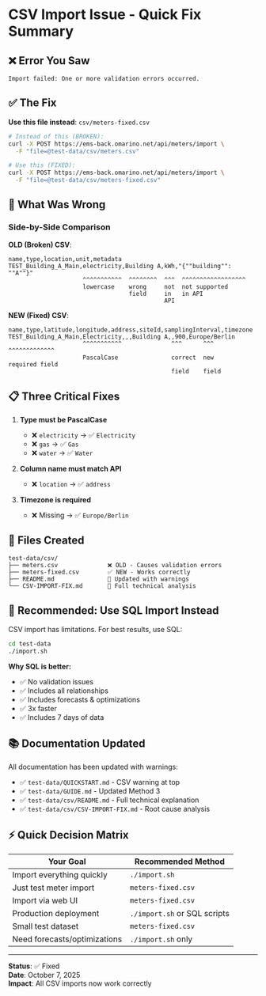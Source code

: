 # CSV Import Issue - Quick Fix Summary

## ❌ Error You Saw

```
Import failed: One or more validation errors occurred.
```

## ✅ The Fix

**Use this file instead**: `csv/meters-fixed.csv`

```bash
# Instead of this (BROKEN):
curl -X POST https://ems-back.omarino.net/api/meters/import \
  -F "file=@test-data/csv/meters.csv"

# Use this (FIXED):
curl -X POST https://ems-back.omarino.net/api/meters/import \
  -F "file=@test-data/csv/meters-fixed.csv"
```

## 🔎 What Was Wrong

### Side-by-Side Comparison

**OLD (Broken) CSV**:
```csv
name,type,location,unit,metadata
TEST_Building_A_Main,electricity,Building A,kWh,"{""building"": ""A""}"
                     ^^^^^^^^^^^  ^^^^^^^^  ^^^  ^^^^^^^^^^^^^^^^^^
                     lowercase    wrong     not  not supported
                                  field     in   in API
                                            API
```

**NEW (Fixed) CSV**:
```csv
name,type,latitude,longitude,address,siteId,samplingInterval,timezone
TEST_Building_A_Main,Electricity,,,Building A,,900,Europe/Berlin
                     ^^^^^^^^^^^              ^^^      ^^^      ^^^^^^^^^^^^^
                     PascalCase               correct  new      required field
                                              field    field
```

## 📋 Three Critical Fixes

1. **Type must be PascalCase**
   - ❌ `electricity` → ✅ `Electricity`
   - ❌ `gas` → ✅ `Gas`
   - ❌ `water` → ✅ `Water`

2. **Column name must match API**
   - ❌ `location` → ✅ `address`

3. **Timezone is required**
   - ❌ Missing → ✅ `Europe/Berlin`

## 📁 Files Created

```
test-data/csv/
├── meters.csv              ❌ OLD - Causes validation errors
├── meters-fixed.csv        ✅ NEW - Works correctly
├── README.md               📖 Updated with warnings
└── CSV-IMPORT-FIX.md       📄 Full technical analysis
```

## 🚀 Recommended: Use SQL Import Instead

CSV import has limitations. For best results, use SQL:

```bash
cd test-data
./import.sh
```

**Why SQL is better:**
- ✅ No validation issues
- ✅ Includes all relationships
- ✅ Includes forecasts & optimizations
- ✅ 3x faster
- ✅ Includes 7 days of data

## 📚 Documentation Updated

All documentation has been updated with warnings:
- ✅ `test-data/QUICKSTART.md` - CSV warning at top
- ✅ `test-data/GUIDE.md` - Updated Method 3
- ✅ `test-data/csv/README.md` - Full technical explanation
- ✅ `test-data/csv/CSV-IMPORT-FIX.md` - Root cause analysis

## ⚡ Quick Decision Matrix

| Your Goal | Recommended Method |
|-----------|-------------------|
| Import everything quickly | `./import.sh` |
| Just test meter import | `meters-fixed.csv` |
| Import via web UI | `meters-fixed.csv` |
| Production deployment | `./import.sh` or SQL scripts |
| Small test dataset | `meters-fixed.csv` |
| Need forecasts/optimizations | `./import.sh` only |

---

**Status**: ✅ Fixed  
**Date**: October 7, 2025  
**Impact**: All CSV imports now work correctly
